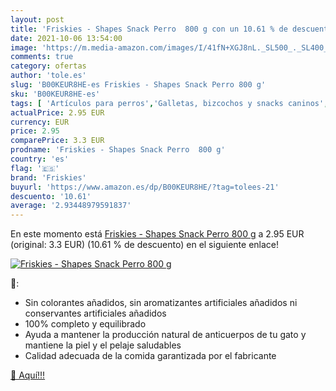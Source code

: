 ```yaml
---
layout: post
title: 'Friskies - Shapes Snack Perro  800 g con un 10.61 % de descuento'
date: 2021-10-06 13:54:00
image: 'https://m.media-amazon.com/images/I/41fN+XGJ8nL._SL500_._SL400_.jpg'
comments: true
category: ofertas
author: 'tole.es'
slug: 'B00KEUR8HE-es Friskies - Shapes Snack Perro 800 g'
sku: 'B00KEUR8HE-es'
tags: [ 'Artículos para perros','Galletas, bizcochos y snacks caninos','Productos para mascotas','Treats para perros','friskies', ]
actualPrice: 2.95 EUR
currency: EUR
price: 2.95
comparePrice: 3.3 EUR
prodname: 'Friskies - Shapes Snack Perro  800 g'
country: 'es'
flag: '🇪🇸'
brand: 'Friskies'
buyurl: 'https://www.amazon.es/dp/B00KEUR8HE/?tag=tolees-21'
descuento: '10.61'
average: '2.93448979591837'
---
```


En este momento está [Friskies - Shapes Snack Perro  800 g](https://www.amazon.es/dp/B00KEUR8HE/?tag=tolees-21) a 2.95 EUR (original: 3.3 EUR) (10.61 %  de descuento) en el siguiente enlace!

[![Friskies - Shapes Snack Perro  800 g](https://m.media-amazon.com/images/I/41fN+XGJ8nL._SL500_._SL400_.jpg)](https://www.amazon.es/dp/B00KEUR8HE/?tag=tolees-21)

🔎:

- Sin colorantes añadidos, sin aromatizantes artificiales añadidos ni conservantes artificiales añadidos
- 100% completo y equilibrado
- Ayuda a mantener la producción natural de anticuerpos de tu gato y mantiene la piel y el pelaje saludables
- Calidad adecuada de la comida garantizada por el fabricante

[🛒 Aquí!!!](https://www.amazon.es/dp/B00KEUR8HE/?tag=tolees-21)
